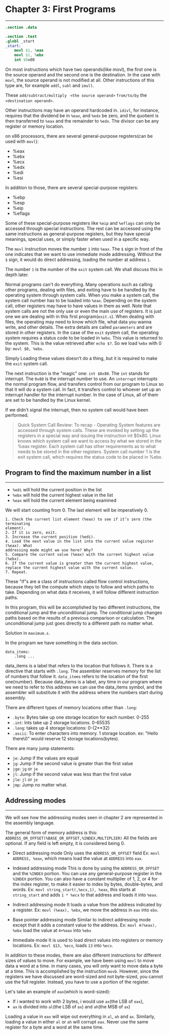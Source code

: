 # Chapter 3: First Programs
---
```exit.s
.section .data

.section .text
.globl _start
_start:
	movl $1, %eax
	movl $1, %ebx
	int $0x80
```

On most instructions which have two operands(like movl), the first one is the
source operand and the second one is the destination.
In the case with `movl`, the source operand is not modified at all.
Other instructions of this type are, for example `addl`, `subl` and `imull`.

These `add/subtract/multiply ` `<the source operand>` `from/to/by`
the `<destination operand>`.

Other instructions may have an operand hardcoded in.
`idivl`, for instance, requires that the dividend be in `%eax`, and
`%edx` be zero, and the quotient is then transferred to `%eax` and the
remainder to `%edx`. The divisor can be any register or memory location.

on x86 processors, there are several general-purpose registers(can be used with
`movl`):
- %eax
- %ebx
- %ecx
- %edx
- %edi
- %esi

In addition to those, there are several special-purpose registers:
- %ebp
- %esp
- %eip
- %eflags


Some of these special-purpose registers like `%eip` and `%eflags` can only
be accessed through special instructions. The rest can be accessed using the
same instructions as general-purpose registers, but they have
special meanings, special uses, or simply faster when used in a specific way.


The `movl` instruction moves the number `1` into `%eax`. The `$` sign in front
of the one indicates that we want to use immediate mode addressing.
Without the `$` sign, it would do direct addressing, loading the number
at address `1`.

The number `1` is the number of the `exit` system call. We shall discuss
this in depth later.

Normal programs can't do everything. Many operations such as calling other
programs, dealing with files, and exiting have to be handled by the operating
system through system calls.
When you make a system call, the system call number has to be loaded
into `%eax`. Depending on the system call, other registers may have to have
values in them as well.
Note that system calls are not the only use or even the main use of registers.
It is just one we are dealing with in this first program(`exit.s`).
When dealing with files, the operating may need to know which file, what
data you wanna write, and other details. The extra details are called
`parameters` and are stored in other registers.
In the case of the `exit` system call, the operating system requires a
status code to be loaded in `%ebx`. This value is returned to the system.
This is the value retrieved after `echo $?`.
So we load `%ebx` with 0 by: `movl $0, %ebx`.

Simply Loading these values doesn't do a thing, but it is required to make
the `exit` system call.

The next instruction is the "magic" one: `int $0x80`.
The `int` stands for interrupt. The `0x80` is the interrupt number to use.
An `interrupt` interrupts the normal program flow, and transfers control
from our program to Linux so that it will do a system call.
In fact, it transfers control to whoever set up an interrupt handler for the
interrupt number. In the case of Linux, all of them are set to be handled by
the Linux kernel.

If we didn't signal the interrupt, then no system call would have been performed.

>Quick System Call Review: To recap - Operating System features are
accessed through system calls. These are invoked by setting up the
registers in a special way and issuing the instruction int $0x80. Linux
knows which system call we want to access by what we stored in the
%eax register. Each system call has other requirements as to what needs to
be stored in the other registers. System call number 1 is the exit system
call, which requires the status code to be placed in %ebx.

## Program to find the maximum number in a list
---
- `%edi` will hold the current position in the list
- `%ebx` will hold the current highest value in the list
- `%eax` will hold the current element being examined

We will start counting from 0. The last element will be imperatively 0.

```Algorithm
1. Check the current list element (%eax) to see if it’s zero (the terminating
element).
2. If it is zero, exit.
3. Increase the current position (%edi).
4. Load the next value in the list into the current value register (%eax). What
addressing mode might we use here? Why?
5. Compare the current value (%eax) with the current highest value (%ebx).
6. If the current value is greater than the current highest value, replace the current highest value with the current value.
7. Repeat.
```

These "if"s are a class of instructions called flow control instructions, because they
tell the compute which steps to follow and which paths to take.
Depending on what data it receives, it will follow different instruction paths.

In this program, this will be accomplished by two different instructions, the
conditional jump and the unconditional jump.
The conditional jump changes paths based on the results of a previous
comparison or calculation.
The unconditional jump just goes directly to a different path no matter what.

Solution in `maximum.s`.

In the program we have something in the data section.
```
data_items:
    .long ...
```
data_items is a label that refers to the location that follows it.
There is a directive that starts with `.long`. The assembler reserves
memory for the list of numbers that follow it. `data_items` refers to the
location of the first one(number). Because data_items is a label,
any time in our program where we need to refer to this address
we can use the data_items symbol, and the assembler will substitute it 
with the address where the numbers start during assembly.

There are different types of memory locations other than `.long`:
- `.byte`: Bytes take up one storage location for each number. 0-255
- `.int`: Ints take up 2 storage locations. 0-65535
- `.long`: takes up 4 storage locations: 0-(2**32)
- `.ascii`: To enter characters into memory. 1 storage location.
ex: "Hello there\0" would reserve 12 storage locations(bytes).

There are many jump statements:
- `je`: Jump if the values are equal
- `jg`: Jump if the second value is greater than the first value
- `jge`: `jg` or `je`
- `jl`: Jump if the second value was less than the first value
- `jle`: `jl` or `je`
- `jmp`: Jump no matter what.

## Addressing modes
---
We will see how the addressing modes seen in chapter 2 are represented
in the assembly language.

The general form of memory address is this:
`ADDRESS_OR_OFFSET(%BASE_OR_OFFSET,%INDEX,MULTIPLIER)`
All the fields are optional. If any field is left empty, it is considered being 0.

- Direct addressing mode
Only uses the `ADDRESS_OR_OFFSET` field
Ex: `movl ADDRESS, %eax`, which means load the value at `ADDRESS`
into `eax`.

- Indexed addressing mode
This is done by using the `ADDRESS_OR_OFFSET` and the `%INDEX` portion.
You can use any general-purpose register in the `%INDEX` portion.
You can also have a constant multiplier of 1, 2, or 4 for the index register,
to make it easier to index by bytes, double-bytes, and words.
Ex: `movl string_start(,%ecx,1), %eax`, this starts at `string_start` and
adds `1 * %ecx` to that address and loads it into `%eax`.

- Indirect addressing mode
It loads a value from the address indicated by a register.
Ex: `movl (%eax), %ebx`, we move the address in `eax` into `ebx`.

- Base pointer addressing mode
Similar to indirect addressing mode except that it adds a constant value
to the address.
Ex: `movl 4(%eax), %ebx` load the value at `4+%eax` into `%ebx`

- Immediate mode
It is used to load direct values into registers or memory locations.
Ex: `movl $13, %ecx`, loads `13` into `%ecx`.

In addition to these modes, there are also different instructions for different sizes
of values to move. For example, we have been using `movl` to move data a word at
a time. in many cases, you will only want to move data a byte at a time. This is
accomplished by the instruction `movb`. However, since the registers we have
discussed are word-sized and not byte-sized, you cannot use the full register.
Instead, you have to use a portion of the register.

Let's take an example of `eax`(which is word-sized):
- If i wanted to work with 2 bytes, i would use `ax`(the LSB of `eax`),
- `ax` is divided into `al`(the LSB of `ax`) and `ah`(the MSB of `ax`)

Loading a value in `eax` will wipe out everything in `al`, `ah` and `ax`.
Similarly, loading a value in either `al` or `ah` will corrupt `eax`.
Never use the same register for a byte and a word at the same time.
































